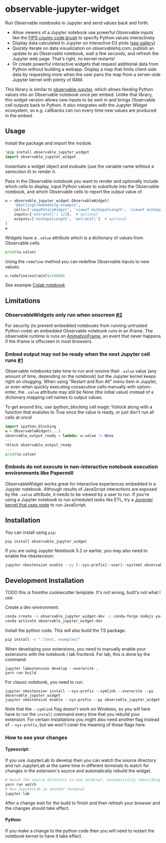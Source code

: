 # observable-jupyter-widget

Run Observable notebooks in Jupyter and send values back and forth.

* Allow viewers of a Jupyter notebook use powerful Observable inputs like the [FIPS county code brush](https://observablehq.com/@awhitty/fips-county-code-brush) to specify Python values interactively
* Display data calculated in Jupyter on interactive D3 plots ([see gallery](https://observablehq.com/@d3/gallery))
* Quickly iterate on data visualization on observablehq.com: publish an update to an Observable notebook, wait a few seconds, and refresh the Jupyter web page. That's right, no kernel restarts!
* Or create powerful interactive widgets that request additional data from Python without building a webapp. Display a map that limits client-side data by requesting more when the user pans the map from a server-side Jupyter kernel with plenty of RAM.

This library is similar to [observable-jupyter](https://github.com/thomasballinger/observable-jupyter), which allows feeding Python values into an Observable notebook once per embed. Unlike that library, this widget version allows new inputs to be sent in and brings Observable cell outputs back to Python. It also integrates with the Jupyter Widget ecosystem, so e.g. callbacks can run every time new values are produced in the embed.

## Usage
Install the package and import the module.
```py
!pip install observable_jupyter_widget
import observable_jupyter_widget
```

Instantiate a widget object and evaluate (use the variable name wihtout a semicolon it) to render it.

Pass in the Observable notebook you want to render and optionally include which cells to display, input Python values to substitute into the Observable notebook, and which Observable cells to report the output value of.

```py
w = observable_jupyter_widget.ObservableWidget(
    '@ballingt/embedding-example',
    cells=['vegaPetalsWidget', 'viewof minSepalLength', 'viewof minSepalWidth', 'extraCell'], # optional
    inputs={'extraCell': 123},  # optional
    outputs=['minSepalLength', 'extraCell']  # optional
)
w
```

Widgets have a `.value` attribute which is a dictionary of values from Observable cells.
```py
print(w.value)
```

Using the `redefine` method you can redefine Observable inputs to new values:

```py
w.redefine(extraCell=10000)
```

See example [Colab notebook](https://colab.research.google.com/drive/1kPH2XkEszv_95Rijc5PhoxZ41QGFBI_d?usp=sharing)

## Limitations

### ObservableWidgets only run when onscreen [#2](https://github.com/thomasballinger/observable-jupyter-widget/issues/2)
For security (to prevent embedded notebooks from running untrusted Python code) an embedded Observable notebook runs in an iframe.
The observable runtime is runs on [AnimationFrame](https://developer.mozilla.org/en-US/docs/Web/API/window/requestAnimationFrame), an event that never happens if the iframe is offscreen in most browsers.

### Embed output may not be ready when the next Jupyter cell runs [#1](https://github.com/thomasballinger/observable-jupyter-widget/issues/1)
Observable notebooks take time to run and resolve their `.value` value (any amount of time, depending on the notebook) but the Jupyter kernel keeps right on chugging.
When using "Restart and Run All" menu item in Jupyter, or even when quickly executing consecutive cells manually with option-enter, the `.value` attribute may still be None (the initial value) instead of a dictionary mapping cell names to output values. 

To get around this, use ipython_blocking cell magic %block along with a function that evalutes to True once the value is ready, or just don't run all cells at once!

```python
import ipython_blocking
w = ObservableWidget(...)
observable_output_ready = lambda: w.value != None
---
%block observable_output_ready
---
print(w.value)
```

### Embeds do not execute in non-interactive notebook execution environments like Papermill
ObservableWidget works great for interactive experiences embedded in a Jupyter notebook. Although results of JavaScript interactions are exposed by the `.value` attribute, it needs to be viewed by a user to run. If you're using a Jupyter notebook to run scheduled tasks like ETL, try a [Juypyter kernel that uses node](https://github.com/n-riesco/ijavascript) to run JavaScript.

## Installation

You can install using `pip`:

```bash
pip install observable_jupyter_widget
```

If you are using Jupyter Notebook 5.2 or earlier, you may also need to enable
the nbextension:
```bash
jupyter nbextension enable --py [--sys-prefix|--user|--system] observable_jupyter_widget
```

## Development Installation

TODO this is fromthe cookiecutter template. It's not wrong, butit's not what I use.

Create a dev environment:
```bash
conda create -n observable_jupyter_widget-dev -c conda-forge nodejs yarn python jupyterlab
conda activate observable_jupyter_widget-dev
```

Install the python code. This will also build the TS package.
```bash
pip install -e ".[test, examples]"
```

When developing your extensions, you need to manually enable your extensions with the
notebook / lab frontend. For lab, this is done by the command:

```
jupyter labextension develop --overwrite .
yarn run build
```

For classic notebook, you need to run:

```
jupyter nbextension install --sys-prefix --symlink --overwrite --py observable_jupyter_widget
jupyter nbextension enable --sys-prefix --py observable_jupyter_widget
```

Note that the `--symlink` flag doesn't work on Windows, so you will here have to run
the `install` command every time that you rebuild your extension. For certain installations
you might also need another flag instead of `--sys-prefix`, but we won't cover the meaning
of those flags here.

### How to see your changes
#### Typescript:
If you use JupyterLab to develop then you can watch the source directory and run JupyterLab at the same time in different
terminals to watch for changes in the extension's source and automatically rebuild the widget.

```bash
# Watch the source directory in one terminal, automatically rebuilding when needed
yarn run watch
# Run JupyterLab in another terminal
jupyter lab
```

After a change wait for the build to finish and then refresh your browser and the changes should take effect.

#### Python:
If you make a change to the python code then you will need to restart the notebook kernel to have it take effect.
